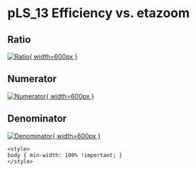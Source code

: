 # pLS_13 Efficiency vs. etazoom

## Ratio

[![Ratio](../mtv/var/pLS_13_eff_etazoom.png){ width=600px }](../mtv/var/pLS_13_eff_etazoom.pdf)

## Numerator

[![Numerator](../mtv/num/pLS_13_eff_etazoom_num.png){ width=600px }](../mtv/num/pLS_13_eff_etazoom_num.pdf)

## Denominator

[![Denominator](../mtv/den/pLS_13_eff_etazoom_den.png){ width=600px }](../mtv/den/pLS_13_eff_etazoom_den.pdf)


``` {=html}
<style>
body { min-width: 100% !important; }
</style>
```
